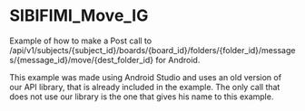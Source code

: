 SIBIFIMI_Move_IG
===================

Example of how to make a Post call to /api/v1/subjects/{subject_id}/boards/{board_id}/folders/{folder_id}/messages/{message_id}/move/{dest_folder_id} for Android.

This example was made using Android Studio and uses an old version of our API library, that is already included in the example. The only call that does not use our library is the one that gives his name to this example.



